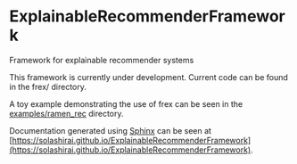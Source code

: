# ExplainableRecommenderFramework
Framework for explainable recommender systems

This framework is currently under development. Current code can be found in the frex/ directory.

A toy example demonstrating the use of frex can be seen in the [examples/ramen_rec](https://github.com/solashirai/ExplainableRecommenderFramework/tree/master/examples/ramen_rec) directory.

Documentation generated using [Sphinx](https://www.sphinx-doc.org/en/master/) can be seen at [https://solashirai.github.io/ExplainableRecommenderFramework](https://solashirai.github.io/ExplainableRecommenderFramework).
